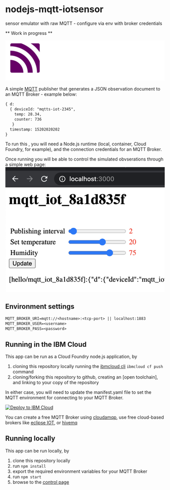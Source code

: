 # nodejs-mqtt-iotsensor
sensor emulator with raw MQTT - configure via env with broker credentials

** Work in progress **

![mqtt](/assets/mqtt-hor-neg.png)

A simple [MQTT](https://mqtt.org) publisher that generates a JSON observation document to an MQTT Broker - example below:

```
{ d: 
  { deviceId: "mqtts-iot-2345",
    temp: 28.34,
    counter: 736
   }
  timestamp: 15202020202
}
```

To run this , you will need a Node.js runtime (local, container, Cloud Foundry, for example), and the connection credentials for an MQTT Broker.

Once running you will be able to control the simulated obvserations through a simple web page:
![control page](/assets/control-page.png)

## Environment settings

```
MQTT_BROKER_URI=mqtt://<hostname>:<tcp-port> || localhost:1883
MQTT_BROKER_USER=<username>
MQTT_BROKER_PASS=<password>
```

## Running in the IBM Cloud

This app can be run as a Cloud Foundry node.js application, by 
1. cloning this repository locally running the [ibmcloud cli](https://cloud.ibm.com/docs/cli?topic=cli-install-ibmcloud-cli) `ibmcloud cf push` command
1. cloning/forking this repository to github, creating an [open toolchain], and linking to your copy of the repository

In either case, you will need to update the manifest.yaml file to set the MQTT environment for connecting to your MQTT Broker.

[![Deploy to IBM Cloud](https://cloud.ibm.com/devops/setup/deploy/button.png)](https://cloud.ibm.com/devops/setup/deploy?repository=https://github.com/ibmrcruicks/nodejs-mqtt-iotsensor)

You can create a free MQTT Broker using [cloudamqp](https://cloud.ibm.com/catalog/services/cloudamqp), 
use free cloud-based brokers like [eclipse IOT](https://mqtt.eclipse.org/), or [hivemq](https://www.hivemq.com/public-mqtt-broker/)

## Running locally

This app can be run locally, by
1. clone this repository locally
1. run `npm install`
1. export the required environment variables for your MQTT Broker
1. run `npm start`
1. browse to the [control page](http://localhost:3000)
